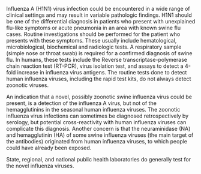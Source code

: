 Influenza A (H1N1) virus infection could be encountered in a wide range of clinical settings and may result in variable pathologic findings. H1N1 should be one of the differential diagnosis in patients who present with unexplained flu-like symptoms or acute pneumonia in an area with known swine flu cases. Routine investigations should be performed for the patient who presents with these symptoms. These usually include hematological, microbiological, biochemical and radiologic tests. A respiratory sample (simple nose or throat swab) is required for a confirmed diagnosis of swine flu. In humans, these tests include the Reverse transcriptase-polymerase chain reaction test (RT-PCR), virus isolation test, and assays to detect a 4-fold increase in influenza virus antigens. The routine tests done to detect human influenza viruses, including the rapid test kits, do not always detect zoonotic viruses.

An indication that a novel, possibly zoonotic swine influenza virus could be present, is a detection of the influenza A virus, but not of the hemagglutinins in the seasonal human influenza viruses. The zoonotic influenza virus infections can sometimes be diagnosed retrospectively by serology, but potential cross-reactivity with human influenza viruses can complicate this diagnosis. Another concern is that the neuraminidase (NA) and hemagglutinin (HA) of some swine influenza viruses (the main target of the antibodies) originated from human influenza viruses, to which people could have already been exposed.

State, regional, and national public health laboratories do generally test for the novel influenza viruses.